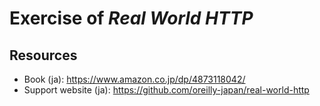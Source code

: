 # Exercise of *Real World HTTP*

## Resources
- Book (ja): https://www.amazon.co.jp/dp/4873118042/
- Support website (ja): https://github.com/oreilly-japan/real-world-http
